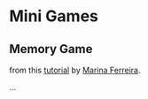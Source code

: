 # Mini Games

## Memory Game  
from this [tutorial](https://medium.freecodecamp.org/vanilla-javascript-tutorial-build-a-memory-game-in-30-minutes-e542c4447eae) by [Marina Ferreira](https://medium.freecodecamp.org/@marina.ferreira.developer).

...
